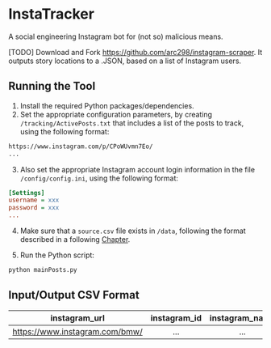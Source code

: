 # InstaTracker

A social engineering Instagram bot for (not so) malicious means.

[TODO] Download and Fork https://github.com/arc298/instagram-scraper. It outputs story locations to a .JSON, based on a list of Instagram users.

## Running the Tool

1. Install the required Python packages/dependencies.
2. Set the appropriate configuration parameters, by creating `/tracking/ActivePosts.txt` that includes a list of the posts to track, using the following format:

``` bash
https://www.instagram.com/p/CPoWUvmn7Eo/
...
```

3. Also set the appropriate Instagram account login information in the file `/config/config.ini`, using the following format:

``` ini
[Settings]
username = xxx
password = xxx
...
```

4. Make sure that a `source.csv` file exists in `/data`, following the format described in a following [Chapter](#Input/Output-Format).

5. Run the Python script:

``` bash
python mainPosts.py
```

## Input/Output CSV Format

| instagram_url | instagram_id | instagram_name | is_public | done_posts | high_priority | has_story_available | score | notes |
| :-: | :-: | :-: | :-: | :-: | :-: | :-: | :-: | :-: |
| https://www.instagram.com/bmw/ | ... | ... | | | | | | |
